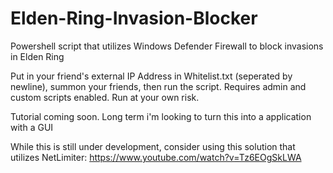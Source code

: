 # Elden-Ring-Invasion-Blocker
Powershell script that utilizes Windows Defender Firewall to block invasions in Elden Ring

Put in your friend's external IP Address in Whitelist.txt (seperated by newline), summon your friends, then run the script.
Requires admin and custom scripts enabled. Run at your own risk.

Tutorial coming soon. Long term i'm looking to turn this into a application with a GUI

While this is still under development, consider using this solution that utilizes NetLimiter:
https://www.youtube.com/watch?v=Tz6EOgSkLWA


